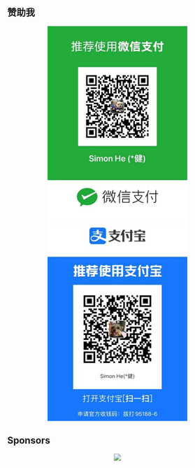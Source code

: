 ## 赞助我
<div align="center">
<img src="./wechat.jpg" alt="wechat" height="450" >
<img src="./zfb.jpg" alt="zfb" height="450" >
</div>


## Sponsors

<p align="center">
  <a href="https://cdn.jsdelivr.net/gh/Simon-He95/sponsor/sponsorkit/sponsors.svg">
    <img src='https://cdn.jsdelivr.net/gh/Simon-He95/sponsor/sponsorkit/sponsors.svg'/>
  </a>
</p>
